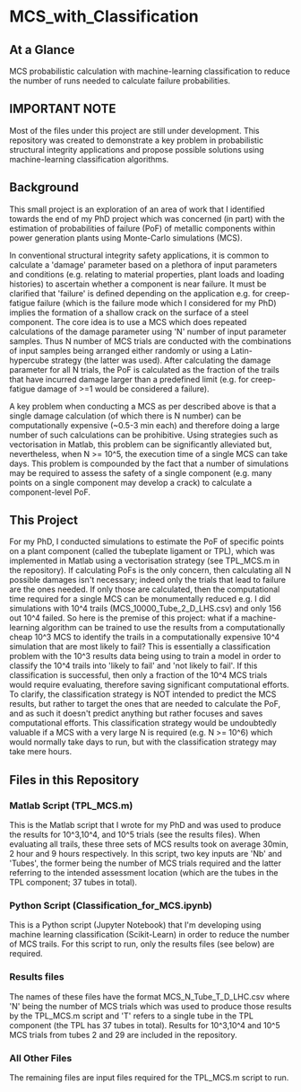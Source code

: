 # MCS_with_Classification

## At a Glance
MCS probabilistic calculation with machine-learning classification to reduce the number of runs needed to calculate failure probabilities.

## IMPORTANT NOTE
Most of the files under this project are still under development. This repository was created to demonstrate a key problem in probabilistic structural integrity applications and propose possible solutions using machine-learning classification algorithms. 

## Background
This small project is an exploration of an area of work that I identified towards the end of my PhD project which was concerned (in part) with the estimation of probabilities of failure (PoF) of metallic components within power generation plants using Monte-Carlo simulations (MCS). 

In conventional structural integrity safety applications, it is common to calculate a 'damage' parameter based on a plethora of input parameters and conditions (e.g. relating to material properties, plant loads and loading histories) to ascertain whether a component is near failure. It must be clarified that 'failure' is defined depending on the application e.g. for creep-fatigue failure (which is the failure mode which I considered for my PhD) implies the formation of a shallow crack on the surface of a steel component. 
The core idea is to use a MCS which does repeated calculations of the damage parameter using 'N' number of input parameter samples. Thus N number of MCS trials are conducted with the combinations of input samples being arranged either randomly or using a Latin-hypercube strategy (the latter was used). After calculating the damage parameter for all N trials, the PoF is calculated as the fraction of the trails that have incurred damage larger than a predefined limit (e.g. for creep-fatigue damage of >=1 would be considered a failure). 

A key problem when conducting a MCS as per described above is that a single damage calculation (of which there is N number) can be computationally expensive (~0.5-3 min each) and therefore doing a large number of such calculations can be prohibitive. Using strategies such as vectorisation in Matlab, this problem can be significantly alleviated but, nevertheless, when N >= 10^5, the execution time of a single MCS can take days. This problem is compounded by the fact that a number of simulations may be required to assess the safety of a single component (e.g. many points on a single component may develop a crack) to calculate a component-level PoF. 

## This Project
For my PhD, I conducted simulations to estimate the PoF of specific points on a plant component (called the tubeplate ligament or TPL), which was implemented in Matlab using a vectorisation strategy (see TPL_MCS.m in the repository). If calculating PoFs is the only concern, then calculating all N possible damages isn't necessary; indeed only the trials that lead to failure are the ones needed. If only those are calculated, then the computational time required for a single MCS can be monumentally reduced e.g. I did simulations with 10^4 trails (MCS_10000_Tube_2_D_LHS.csv) and only 156 out 10^4 failed. 
So here is the premise of this project: what if a machine-learning algorithm can be trained to use the results from a computationally cheap 10^3 MCS to identify the trails in a computationally expensive 10^4 simulation that are most likely to fail? This is essentially a classification problem with the 10^3 results data being using to train a model in order to classify the 10^4 trails into 'likely to fail' and 'not likely to fail'. If this classification is successful, then only a fraction of the 10^4 MCS trials would require evaluating, therefore saving significant computational efforts. To clarify, the classification strategy is NOT intended to predict the MCS results, but rather to target the ones that are needed to calculate the PoF, and as such it doesn't predict anything but rather focuses and saves computational efforts.  This classification strategy would be undoubtedly valuable if a MCS with a very large N is required (e.g. N >= 10^6) which would normally take days to run, but with the classification strategy may take mere hours.

## Files in this Repository
### Matlab Script (TPL_MCS.m)
This is the Matlab script that I wrote for my PhD and was used to produce the results for 10^3,10^4, and 10^5 trials (see the results files). When evaluating all trails, these three sets of MCS results took on average 30min, 2 hour and 9 hours respectively.  In this script, two key inputs are 'Nb' and 'Tubes', the former being the number of MCS trials required and the latter referring to the intended assessment location (which are the tubes in the TPL component; 37 tubes in total). 
 
### Python Script (Classification_for_MCS.ipynb)
This is a Python script (Jupyter Notebook) that I'm developing using machine learning classification (Scikit-Learn) in order to reduce the number of MCS trails. For this script to run, only the results files (see below) are required. 

### Results files
The names of these files have the format MCS_N_Tube_T_D_LHC.csv where 'N' being the number of MCS trials which was used to produce those results by the TPL_MCS.m script and 'T' refers to a single tube in the TPL component (the TPL has 37 tubes in total). Results for 10^3,10^4 and 10^5 MCS trials from tubes 2 and 29 are included in the repository.

### All Other Files 
The remaining files are input files required for the TPL_MCS.m script to run.



  
